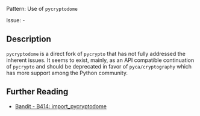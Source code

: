 Pattern: Use of `pycryptodome`

Issue: -

## Description

`pycryptodome` is a direct fork of `pycrypto` that has not fully addressed the inherent issues. It seems to exist, mainly, as an API compatible continuation of `pycrypto` and should be deprecated in favor of `pyca/cryptography` which has more support among the Python community.

## Further Reading

* [Bandit - B414: import_pycryptodome](https://bandit.readthedocs.io/en/1.7.4/blacklists/blacklist_imports.html#b414-import-pycryptodome)
